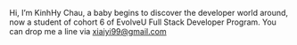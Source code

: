 Hi, I’m KinhHy Chau, a baby begins to discover the developer world around, now a student of cohort 6 of EvolveU Full Stack Developer Program.
You can drop me a line via xiaiyi99@gmail.com

<!---
xiaiyi99/xiaiyi99 is a ✨ special ✨ repository because its `README.md` (this file) appears on your GitHub profile.
You can click the Preview link to take a look at your changes.
--->
